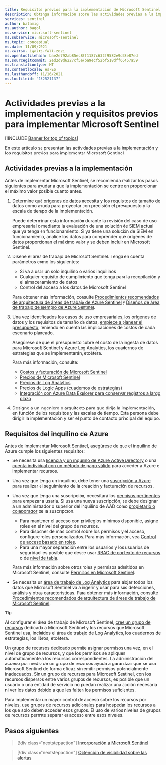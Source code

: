 ```yaml
---
title: Requisitos previos para la implementación de Microsoft Sentinel
description: Obtenga información sobre las actividades previas a la implementación y los requisitos previos para implementar Microsoft Sentinel.
services: sentinel
author: batamig
ms.author: bagol
ms.service: microsoft-sentinel
ms.subservice: microsoft-sentinel
ms.topic: conceptual
ms.date: 11/09/2021
ms.custom: ignite-fall-2021
ms.openlocfilehash: bae2e792ab85ec87f1187c632f9582e9d38e87ed
ms.sourcegitcommit: 2ed2d9d6227cf5e7ba9ecf52bf518dff63457a59
ms.translationtype: HT
ms.contentlocale: es-ES
ms.lasthandoff: 11/16/2021
ms.locfileid: "132521137"
---
```

# <a name="pre-deployment-activities-and-prerequisites-for-deploying-microsoft-sentinel"></a>Actividades previas a la implementación y requisitos previos para implementar Microsoft Sentinel

[!INCLUDE [Banner for top of topics](./includes/banner.md)]

En este artículo se presentan las actividades previas a la implementación y los requisitos previos para implementar Microsoft Sentinel.

## <a name="pre-deployment-activities"></a>Actividades previas a la implementación

Antes de implementar Microsoft Sentinel, se recomienda realizar los pasos siguientes para ayudar a que la implementación se centre en proporcionar el máximo valor posible cuanto antes.

1. Determine qué [orígenes de datos](connect-data-sources.md) necesita y los requisitos de tamaño de datos como ayuda para proyectar con precisión el presupuesto y la escala de tiempo de la implementación.

    Puede determinar esta información durante la revisión del caso de uso empresarial o mediante la evaluación de una solución de SIEM actual que ya tenga en funcionamiento. Si ya tiene una solución de SIEM en funcionamiento, analice los datos para comprender qué orígenes de datos proporcionan el máximo valor y se deben incluir en Microsoft Sentinel.

1. Diseñe el área de trabajo de Microsoft Sentinel. Tenga en cuenta parámetros como los siguientes:

    - Si va a usar un solo inquilino o varios inquilinos
    - Cualquier requisito de cumplimiento que tenga para la recopilación y el almacenamiento de datos
    - Control del acceso a los datos de Microsoft Sentinel

    Para obtener más información, consulte [Procedimientos recomendados de arquitectura de áreas de trabajo de Azure Sentinel](best-practices-workspace-architecture.md) y [Diseños de área de trabajo de ejemplo de Azure Sentinel](sample-workspace-designs.md).

1. Una vez identificados los casos de uso empresariales, los orígenes de datos y los requisitos de tamaño de datos, [empiece a planear el presupuesto](azure-sentinel-billing.md), teniendo en cuenta las implicaciones de costos de cada escenario planeado.

    Asegúrese de que el presupuesto cubre el costo de la ingesta de datos para Microsoft Sentinel y Azure Log Analytics, los cuadernos de estrategias que se implementarán, etcétera.

    Para más información, consulte:

    - [Costos y facturación de Microsoft Sentinel](azure-sentinel-billing.md)
    - [Precios de Microsoft Sentinel](https://azure.microsoft.com/pricing/details/azure-sentinel/)
    - [Precios de Log Analytics](https://azure.microsoft.com/pricing/details/monitor/)
    - [Precios de Logic Apps (cuadernos de estrategias)](https://azure.microsoft.com/pricing/details/logic-apps/)
    - [Integración con Azure Data Explorer para conservar registros a largo plazo](store-logs-in-azure-data-explorer.md)

1. Designe a un ingeniero o arquitecto para que dirija la implementación, en función de los requisitos y las escalas de tiempo. Esta persona debe dirigir la implementación y ser el punto de contacto principal del equipo.

## <a name="azure-tenant-requirements"></a>Requisitos del inquilino de Azure

Antes de implementar Microsoft Sentinel, asegúrese de que el inquilino de Azure cumple los siguientes requisitos:

- Se necesita una [licencia y un inquilino de Azure Active Directory](../active-directory/develop/quickstart-create-new-tenant.md) o una [cuenta individual con un método de pago válido](https://azure.microsoft.com/free/) para acceder a Azure e implementar recursos.

- Una vez que tenga un inquilino, debe tener una [suscripción a Azure](../cost-management-billing/manage/create-subscription.md) para realizar el seguimiento de la creación y facturación de recursos.

- Una vez que tenga una suscripción, necesitará los [permisos pertinentes](../role-based-access-control/index.yml) para empezar a usarla. Si usa una nueva suscripción, se debe designar a un administrador o superior del inquilino de AAD como [propietario o colaborador](../role-based-access-control/rbac-and-directory-admin-roles.md) de la suscripción.

    - Para mantener el acceso con privilegios mínimos disponible, asigne roles en el nivel del grupo de recursos.
    - Para disponer de más control sobre los permisos y el acceso, configure roles personalizados. Para más información, vea [Control de acceso basado en roles](../role-based-access-control/custom-roles.md).
    - Para una mayor separación entre los usuarios y los usuarios de seguridad, es posible que desee usar [RBAC de contexto de recursos](resource-context-rbac.md) o de [nivel de tabla](https://techcommunity.microsoft.com/t5/azure-sentinel/table-level-rbac-in-azure-sentinel/ba-p/965043).

    Para más información sobre otros roles y permisos admitidos en Microsoft Sentinel, consulte [Permisos en Microsoft Sentinel](roles.md).

- Se necesita un [área de trabajo de Log Analytics](../azure-monitor/logs/quick-create-workspace.md) para alojar todos los datos que Microsoft Sentinel va a ingerir y usar para sus detecciones, análisis y otras características. Para obtener más información, consulte [Procedimientos recomendados de arquitectura de áreas de trabajo de Microsoft Sentinel](best-practices-workspace-architecture.md).

> [!TIP]
> Al configurar el área de trabajo de Microsoft Sentinel, [cree un grupo de recursos](../azure-resource-manager/management/manage-resource-groups-portal.md) dedicado a Microsoft Sentinel y los recursos que Microsoft Sentinel usa, incluidos el área de trabajo de Log Analytics, los cuadernos de estrategias, los libros, etcétera.
>
> Un grupo de recursos dedicado permite asignar permisos una vez, en el nivel de grupo de recursos, y que los permisos se apliquen automáticamente a los recursos correspondientes. La administración del acceso por medio de un grupo de recursos ayuda a garantizar que se usa Microsoft Sentinel de forma eficaz sin emitir permisos potencialmente inadecuados. Sin un grupo de recursos para Microsoft Sentinel, con los recursos dispersos entre varios grupos de recursos, es posible que un usuario o una entidad de servicio no puedan realizar una acción necesaria ni ver los datos debido a que les falten los permisos suficientes.
>
> Para implementar un mayor control de acceso sobre los recursos por niveles, use grupos de recursos adicionales para hospedar los recursos a los que solo deben acceder esos grupos. El uso de varios niveles de grupos de recursos permite separar el acceso entre esos niveles.
>

## <a name="next-steps"></a>Pasos siguientes

> [!div class="nextstepaction"]
>[Incorporación a Microsoft Sentinel](quickstart-onboard.md)

> [!div class="nextstepaction"]
>[Obtención de visibilidad sobre las alertas](get-visibility.md)

